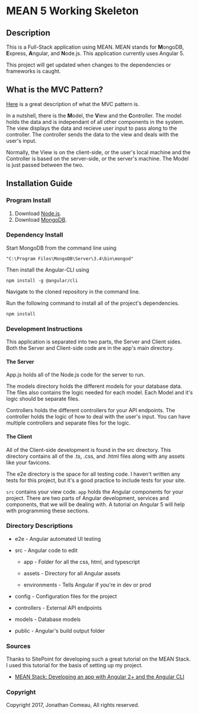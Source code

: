 # MEAN 5 Working Skeleton

## Description

This is a Full-Stack application using MEAN. MEAN stands for **M**ongoDB, **E**xpress, **A**ngular, and **N**ode.js. This application currently uses Angular 5.

This project will get updated when changes to the dependencies or frameworks is caught.

## What is the MVC Pattern?

[Here](https://www.tomdalling.com/blog/software-design/model-view-controller-explained/) is a great description of what the MVC pattern is.

In a nutshell, there is the **M**odel, the **V**iew and the **C**ontroller. The model holds the data and is independant of all other components in the system. The view displays the data and recieve user input to pass along to the controller. The controller sends the data to the view and deals with the user's input.

Normally, the View is on the client-side, or the user's local machine and the Controller is based on the server-side, or the server's machine. The Model is just passed between the two.

## Installation Guide

### Program Install

1. Download [Node.js](https://nodejs.org/).
1. Download [MongoDB](https://www.mongodb.com/download-center?jmp=nav#community).

### Dependency Install

Start MongoDB from the command line using

```Batchfile
"C:\Program Files\MongoDB\Server\3.4\bin\mongod"
```

Then install the Angular-CLI using

```Batchfile
npm install -g @angular/cli
```

Navigate to the cloned repository in the command line.

Run the following command to install all of the project's dependencies.

```Batchfile
npm install
```

### Development Instructions

This application is separated into two parts, the Server and Client sides. Both the Server and Client-side code are in 
the app's main directory. 

#### The Server

App.js holds all of the Node.js code for the server to run.

The models directory holds the different models for your database data. The files also contains the logic needed for each model. Each Model and it's logic should be separate files.

Controllers holds the different controllers for your API endpoints. The controller holds the logic of how to deal with the user's input. You can have multiple controllers and separate files for the logic.

#### The Client

All of the Client-side development is found in the src directory. This directory contains all of the .ts, .css, and .html files along with any assets like your favicons.

The e2e directory is the space for all testing code. I haven't written any tests for this project, but it's a good practice to include tests for your site.

```src``` contains your view code. ```app``` holds the Angular components for your project. There are two parts of Angular development, services and components, that we will be dealing with. A tutorial on Angular 5 will help with programming these sections.

### Directory Descriptions

* e2e - Angular automated UI testing

* src - Angular code to edit

  * app - Folder for all the css, html, and typescript

  * assets - Directory for all Angular assets

  * environments - Tells Angular if you're in dev or prod

* config - Configuration files for the project

* controllers - External API endpoints

* models - Database models

* public - Angular's build output folder

### Sources

Thanks to SitePoint for developing such a great tutorial on the MEAN Stack. I used this tutorial for the basis of setting up my project.

* [MEAN Stack: Developing an app with Angular 2+ and the Angular CLI](https://www.sitepoint.com/mean-stack-angular-2-angular-cli/)

### Copyright

Copyright 2017, Jonathan Comeau, All rights reserved.
